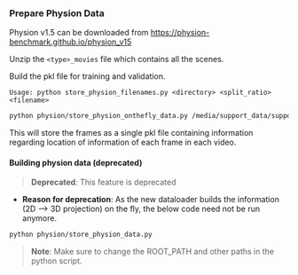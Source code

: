 ### Prepare Physion Data

Physion v1.5 can be downloaded from https://physion-benchmark.github.io/physion_v15

Unzip the `<type>_movies` file which contains all the scenes.

Build the pkl file for training and validation.

```Usage: python store_physion_filenames.py <directory> <split_ratio> <filename>```

```bash
python physion/store_physion_onthefly_data.py /media/support_data/support_all_movies 0.99 dominoes_may
```

This will store the frames as a single pkl file containing information regarding location of information of each frame in each video.

#### Building physion data (**deprecated**)
> **Deprecated**: This feature is deprecated 
- **Reason for deprecation**: As the new dataloader builds the information (2D --> 3D projection) on the fly, the below code need not be run anymore.

```bash
python physion/store_physion_data.py
```

> **Note**: Make sure to change the ROOT_PATH and other paths in the python script.



